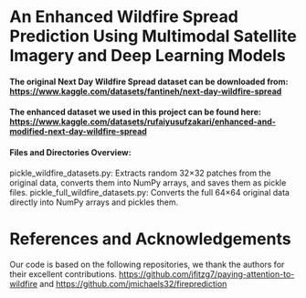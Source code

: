 # An Enhanced Wildfire Spread Prediction Using Multimodal Satellite Imagery and Deep Learning Models
#### The original Next Day Wildfire Spread dataset can be downloaded from: https://www.kaggle.com/datasets/fantineh/next-day-wildfire-spread 
#### The enhanced dataset we used in this project can be found here: https://www.kaggle.com/datasets/rufaiyusufzakari/enhanced-and-modified-next-day-wildfire-spread 

#### Files and Directories Overview:
pickle_wildfire_datasets.py: Extracts random 32×32 patches from the original data, converts them into NumPy arrays, and saves them as pickle files.
pickle_full_wildfire_datasets.py: Converts the full 64×64 original data directly into NumPy arrays and pickles them.

# References and Acknowledgements
Our code is based on the following repositories, we thank the authors for their excellent contributions.
https://github.com/jfitzg7/paying-attention-to-wildfire and https://github.com/jmichaels32/fireprediction 
